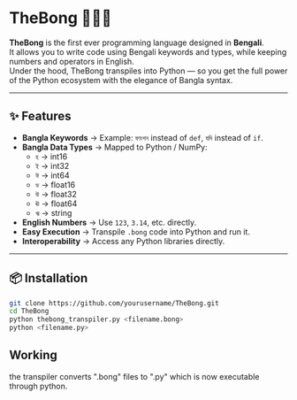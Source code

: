 # TheBong 🐍🇮🇳

**TheBong** is the first ever programming language designed in **Bengali**.  
It allows you to write code using Bengali keywords and types, while keeping numbers and operators in English.  
Under the hood, TheBong transpiles into Python — so you get the full power of the Python ecosystem with the elegance of Bangla syntax.

---

## ✨ Features
- **Bangla Keywords** → Example: `ফাংশন` instead of `def`, `যদি` instead of `if`.  
- **Bangla Data Types** → Mapped to Python / NumPy:
  - `হ` → int16  
  - `ই` → int32  
  - `ঈ` → int64  
  - `ড` → float16  
  - `উ` → float32  
  - `ঊ` → float64  
  - `ঋ` → string  
- **English Numbers** → Use `123`, `3.14`, etc. directly.  
- **Easy Execution** → Transpile `.bong` code into Python and run it.  
- **Interoperability** → Access any Python libraries directly.  

---

## 📦 Installation
```bash
git clone https://github.com/yourusername/TheBong.git
cd TheBong
python thebong_transpiler.py <filename.bong>
python <filename.py>
```
## Working 
the transpiler converts ".bong" files to ".py" which is now executable through python.

